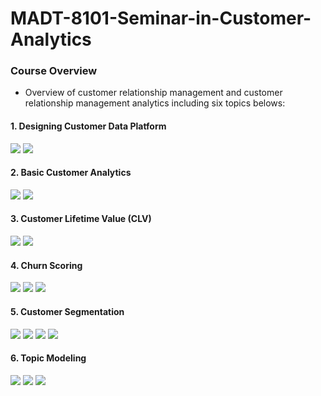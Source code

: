 # MADT-8101-Seminar-in-Customer-Analytics
### Course Overview
* Overview of customer relationship management and customer relationship management analytics including six topics belows:
#### 1. Designing Customer Data Platform
[![](https://img.shields.io/badge/-Concept-blue)](#) [![](https://img.shields.io/badge/-Presentation-blue)](#)
#### 2. Basic Customer Analytics
[![](https://img.shields.io/badge/-Concept-blue)](#) [![](https://img.shields.io/badge/-Presentation-blue)](#)
#### 3. Customer Lifetime Value (CLV)
[![](https://img.shields.io/badge/-Concept-blue)](#) [![](https://img.shields.io/badge/-Presentation-blue)](#)
#### 4. Churn Scoring
[![](https://img.shields.io/badge/-Classification-orange)](#) [![](https://img.shields.io/badge/-Python-green)](#) [![](https://img.shields.io/badge/-Google--Colab-green)](#) 
#### 5. Customer Segmentation
[![](https://img.shields.io/badge/-K--Means-orange)](#) [![](https://img.shields.io/badge/-Clustering-orange)](#) [![](https://img.shields.io/badge/-Python-green)](#) [![](https://img.shields.io/badge/-Google--Colab-green)](#) 
#### 6. Topic Modeling
[![](https://img.shields.io/badge/-NLP-orange)](#) [![](https://img.shields.io/badge/-Python-green)](#) [![](https://img.shields.io/badge/-Google--Colab-green)](#) 
